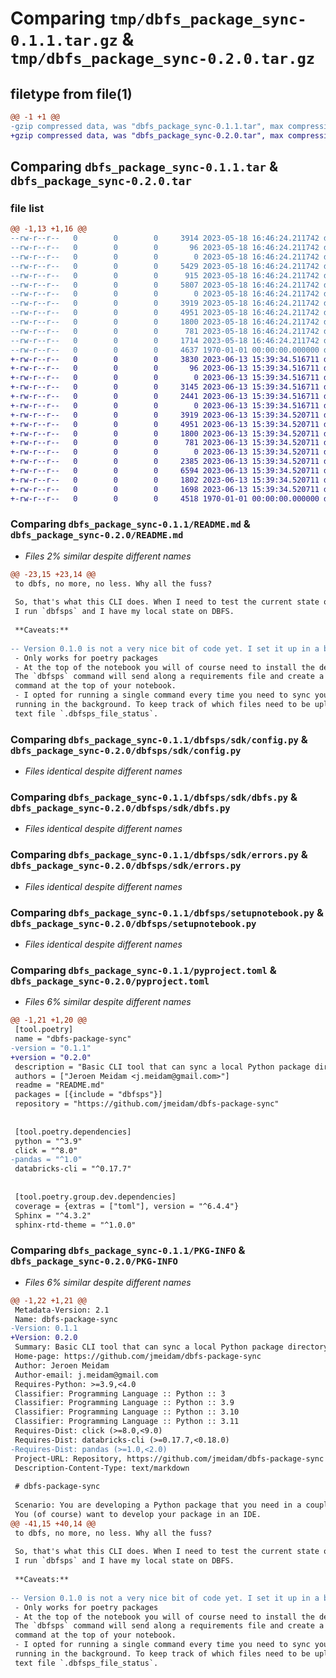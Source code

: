 # Comparing `tmp/dbfs_package_sync-0.1.1.tar.gz` & `tmp/dbfs_package_sync-0.2.0.tar.gz`

## filetype from file(1)

```diff
@@ -1 +1 @@
-gzip compressed data, was "dbfs_package_sync-0.1.1.tar", max compression
+gzip compressed data, was "dbfs_package_sync-0.2.0.tar", max compression
```

## Comparing `dbfs_package_sync-0.1.1.tar` & `dbfs_package_sync-0.2.0.tar`

### file list

```diff
@@ -1,13 +1,16 @@
--rw-r--r--   0        0        0     3914 2023-05-18 16:46:24.211742 dbfs_package_sync-0.1.1/README.md
--rw-r--r--   0        0        0       96 2023-05-18 16:46:24.211742 dbfs_package_sync-0.1.1/dbfsps/__init__.py
--rw-r--r--   0        0        0        0 2023-05-18 16:46:24.211742 dbfs_package_sync-0.1.1/dbfsps/cli/__init__.py
--rw-r--r--   0        0        0     5429 2023-05-18 16:46:24.211742 dbfs_package_sync-0.1.1/dbfsps/cli/databricks_sync.py
--rw-r--r--   0        0        0      915 2023-05-18 16:46:24.211742 dbfs_package_sync-0.1.1/dbfsps/cli/utils.py
--rw-r--r--   0        0        0     5807 2023-05-18 16:46:24.211742 dbfs_package_sync-0.1.1/dbfsps/filestatus.py
--rw-r--r--   0        0        0        0 2023-05-18 16:46:24.211742 dbfs_package_sync-0.1.1/dbfsps/sdk/__init__.py
--rw-r--r--   0        0        0     3919 2023-05-18 16:46:24.211742 dbfs_package_sync-0.1.1/dbfsps/sdk/config.py
--rw-r--r--   0        0        0     4951 2023-05-18 16:46:24.211742 dbfs_package_sync-0.1.1/dbfsps/sdk/dbfs.py
--rw-r--r--   0        0        0     1800 2023-05-18 16:46:24.211742 dbfs_package_sync-0.1.1/dbfsps/sdk/errors.py
--rw-r--r--   0        0        0      781 2023-05-18 16:46:24.211742 dbfs_package_sync-0.1.1/dbfsps/setupnotebook.py
--rw-r--r--   0        0        0     1714 2023-05-18 16:46:24.211742 dbfs_package_sync-0.1.1/pyproject.toml
--rw-r--r--   0        0        0     4637 1970-01-01 00:00:00.000000 dbfs_package_sync-0.1.1/PKG-INFO
+-rw-r--r--   0        0        0     3830 2023-06-13 15:39:34.516711 dbfs_package_sync-0.2.0/README.md
+-rw-r--r--   0        0        0       96 2023-06-13 15:39:34.516711 dbfs_package_sync-0.2.0/dbfsps/__init__.py
+-rw-r--r--   0        0        0        0 2023-06-13 15:39:34.516711 dbfs_package_sync-0.2.0/dbfsps/cli/__init__.py
+-rw-r--r--   0        0        0     3145 2023-06-13 15:39:34.516711 dbfs_package_sync-0.2.0/dbfsps/cli/databricks_sync.py
+-rw-r--r--   0        0        0     2441 2023-06-13 15:39:34.516711 dbfs_package_sync-0.2.0/dbfsps/cli/utils.py
+-rw-r--r--   0        0        0        0 2023-06-13 15:39:34.516711 dbfs_package_sync-0.2.0/dbfsps/sdk/__init__.py
+-rw-r--r--   0        0        0     3919 2023-06-13 15:39:34.520711 dbfs_package_sync-0.2.0/dbfsps/sdk/config.py
+-rw-r--r--   0        0        0     4951 2023-06-13 15:39:34.520711 dbfs_package_sync-0.2.0/dbfsps/sdk/dbfs.py
+-rw-r--r--   0        0        0     1800 2023-06-13 15:39:34.520711 dbfs_package_sync-0.2.0/dbfsps/sdk/errors.py
+-rw-r--r--   0        0        0      781 2023-06-13 15:39:34.520711 dbfs_package_sync-0.2.0/dbfsps/setupnotebook.py
+-rw-r--r--   0        0        0        0 2023-06-13 15:39:34.520711 dbfs_package_sync-0.2.0/dbfsps/syncer/__init__.py
+-rw-r--r--   0        0        0     2385 2023-06-13 15:39:34.520711 dbfs_package_sync-0.2.0/dbfsps/syncer/file.py
+-rw-r--r--   0        0        0     6594 2023-06-13 15:39:34.520711 dbfs_package_sync-0.2.0/dbfsps/syncer/plan.py
+-rw-r--r--   0        0        0     1802 2023-06-13 15:39:34.520711 dbfs_package_sync-0.2.0/dbfsps/syncer/state.py
+-rw-r--r--   0        0        0     1698 2023-06-13 15:39:34.520711 dbfs_package_sync-0.2.0/pyproject.toml
+-rw-r--r--   0        0        0     4518 1970-01-01 00:00:00.000000 dbfs_package_sync-0.2.0/PKG-INFO
```

### Comparing `dbfs_package_sync-0.1.1/README.md` & `dbfs_package_sync-0.2.0/README.md`

 * *Files 2% similar despite different names*

```diff
@@ -23,15 +23,14 @@
 to dbfs, no more, no less. Why all the fuss?
 
 So, that's what this CLI does. When I need to test the current state of my package in some Databricks notebook,
 I run `dbfsps` and I have my local state on DBFS.
 
 **Caveats:**
 
-- Version 0.1.0 is not a very nice bit of code yet. I set it up in a bit of a rush.
 - Only works for poetry packages
 - At the top of the notebook you will of course need to install the dependencies once and set `autoreload`.
 The `dbfsps` command will send along a requirements file and create a helper notebook though, so you only need a single `%run`
 command at the top of your notebook.
 - I opted for running a single command every time you need to sync your code instead of a continuous syncing process
 running in the background. To keep track of which files need to be uploaded/removed, `dbfsps` creates a hidden 
 text file `.dbfsps_file_status`.
```

### Comparing `dbfs_package_sync-0.1.1/dbfsps/sdk/config.py` & `dbfs_package_sync-0.2.0/dbfsps/sdk/config.py`

 * *Files identical despite different names*

### Comparing `dbfs_package_sync-0.1.1/dbfsps/sdk/dbfs.py` & `dbfs_package_sync-0.2.0/dbfsps/sdk/dbfs.py`

 * *Files identical despite different names*

### Comparing `dbfs_package_sync-0.1.1/dbfsps/sdk/errors.py` & `dbfs_package_sync-0.2.0/dbfsps/sdk/errors.py`

 * *Files identical despite different names*

### Comparing `dbfs_package_sync-0.1.1/dbfsps/setupnotebook.py` & `dbfs_package_sync-0.2.0/dbfsps/setupnotebook.py`

 * *Files identical despite different names*

### Comparing `dbfs_package_sync-0.1.1/pyproject.toml` & `dbfs_package_sync-0.2.0/pyproject.toml`

 * *Files 6% similar despite different names*

```diff
@@ -1,21 +1,20 @@
 [tool.poetry]
 name = "dbfs-package-sync"
-version = "0.1.1"
+version = "0.2.0"
 description = "Basic CLI tool that can sync a local Python package directory with a folder on dbfs"
 authors = ["Jeroen Meidam <j.meidam@gmail.com>"]
 readme = "README.md"
 packages = [{include = "dbfsps"}]
 repository = "https://github.com/jmeidam/dbfs-package-sync"
 
 
 [tool.poetry.dependencies]
 python = "^3.9"
 click = "^8.0"
-pandas = "^1.0"
 databricks-cli = "^0.17.7"
 
 
 [tool.poetry.group.dev.dependencies]
 coverage = {extras = ["toml"], version = "^6.4.4"}
 Sphinx = "^4.3.2"
 sphinx-rtd-theme = "^1.0.0"
```

### Comparing `dbfs_package_sync-0.1.1/PKG-INFO` & `dbfs_package_sync-0.2.0/PKG-INFO`

 * *Files 6% similar despite different names*

```diff
@@ -1,22 +1,21 @@
 Metadata-Version: 2.1
 Name: dbfs-package-sync
-Version: 0.1.1
+Version: 0.2.0
 Summary: Basic CLI tool that can sync a local Python package directory with a folder on dbfs
 Home-page: https://github.com/jmeidam/dbfs-package-sync
 Author: Jeroen Meidam
 Author-email: j.meidam@gmail.com
 Requires-Python: >=3.9,<4.0
 Classifier: Programming Language :: Python :: 3
 Classifier: Programming Language :: Python :: 3.9
 Classifier: Programming Language :: Python :: 3.10
 Classifier: Programming Language :: Python :: 3.11
 Requires-Dist: click (>=8.0,<9.0)
 Requires-Dist: databricks-cli (>=0.17.7,<0.18.0)
-Requires-Dist: pandas (>=1.0,<2.0)
 Project-URL: Repository, https://github.com/jmeidam/dbfs-package-sync
 Description-Content-Type: text/markdown
 
 # dbfs-package-sync
 
 Scenario: You are developing a Python package that you need in a couple of notebooks. 
 You (of course) want to develop your package in an IDE. 
@@ -41,15 +40,14 @@
 to dbfs, no more, no less. Why all the fuss?
 
 So, that's what this CLI does. When I need to test the current state of my package in some Databricks notebook,
 I run `dbfsps` and I have my local state on DBFS.
 
 **Caveats:**
 
-- Version 0.1.0 is not a very nice bit of code yet. I set it up in a bit of a rush.
 - Only works for poetry packages
 - At the top of the notebook you will of course need to install the dependencies once and set `autoreload`.
 The `dbfsps` command will send along a requirements file and create a helper notebook though, so you only need a single `%run`
 command at the top of your notebook.
 - I opted for running a single command every time you need to sync your code instead of a continuous syncing process
 running in the background. To keep track of which files need to be uploaded/removed, `dbfsps` creates a hidden 
 text file `.dbfsps_file_status`.
```

